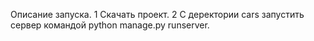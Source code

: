 Описание запуска.
1 Скачать проект.
2 С деректории cars запустить сервер командой python manage.py runserver.